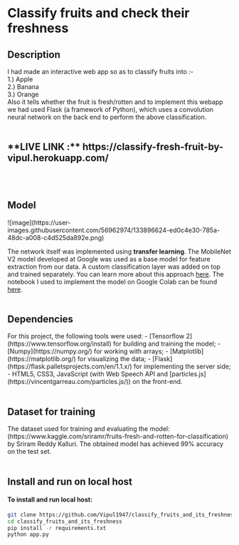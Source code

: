 # Classify fruits and check their freshness 

## Description

I had made an interactive web app so as to classify fruits into :-<br>
1.) Apple<br>
2.) Banana <br>
3.) Orange<br>
Also it tells whether the fruit is fresh/rotten and to implement this webapp we had used Flask (a framework of Python), which uses a convolution neural network on the back end to perform the above classification.
<br>
<br>
<h2> **LIVE LINK :** https://classify-fresh-fruit-by-vipul.herokuapp.com/ </h2>
<br>
<br>
<h2> Model</h2>
![image](https://user-images.githubusercontent.com/56962974/133896624-ed0c4e30-785a-48dc-a008-c4d525da892e.png)

The network itself was implemented using **transfer learning**. The MobileNet V2 model developed at Google was used as a base model for feature extraction from our data. A custom classification layer was added on top and trained separately. You can learn more about this approach [here](https://www.tensorflow.org/tutorials/images/transfer_learning). The notebook I used to implement the model on Google Colab can be found [here](https://github.com/Vipul1947/classify_fruits_and_its_freshness/blob/main/notebooks/FruitNetTransferLearning.ipynb).
<br><br>
<h2> Dependencies</h2>
For this project, the following tools were used:
- [Tensorflow 2](https://www.tensorflow.org/install) for building and training the model;
- [Numpy](https://numpy.org/) for working with arrays;
- [Matplotlib](https://matplotlib.org/) for visualizing the data;
- [Flask](https://flask.palletsprojects.com/en/1.1.x/) for implementing the server side;
- HTML5, CSS3, JavaScript (with Web Speech API and [particles.js](https://vincentgarreau.com/particles.js/)) on the front-end.
<br><br>
<h2> Dataset for training</h2>
The dataset used for training and evaluating the model: (https://www.kaggle.com/sriramr/fruits-fresh-and-rotten-for-classification) by Sriram Reddy Kalluri. The obtained model has achieved 99% accuracy on the test set.
<br>
<br>
<h2> Install and run on local host</h2>

<h4>To install and run local host:</h4>

```bash
git clone https://github.com/Vipul1947/classify_fruits_and_its_freshness.git
cd classify_fruits_and_its_freshness
pip install -r requirements.txt
python app.py
```
